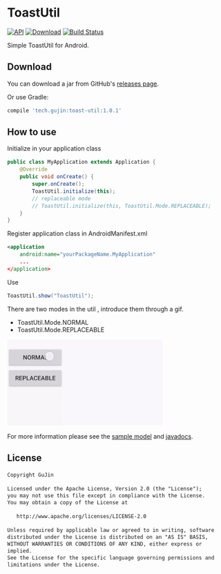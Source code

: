 # ToastUtil
[![API](https://img.shields.io/badge/API-4%2B-blue.svg)](https://developer.android.com/about/versions/android-1.6.html
)
[![Download](https://img.shields.io/badge/Download-1.0.1-green.svg)](https://bintray.com/gujin/maven/toast-util/_latestVersion)
[![Build Status](https://travis-ci.org/GuJin/ToastUtil.svg?branch=master)](https://travis-ci.org/GuJin/ToastUtil)

Simple ToastUtil for Android.

Download
--------
You can download a jar from GitHub's [releases page][3].

Or use Gradle:
```gradle
compile 'tech.gujin:toast-util:1.0.1'
```

How to use
--------
Initialize in your application class
```java
public class MyApplication extends Application {
    @Override
    public void onCreate() {
        super.onCreate();
        ToastUtil.initialize(this);
        // replaceable mode
        // ToastUtil.initialize(this, ToastUtil.Mode.REPLACEABLE);
    }
}
```
Register application class in AndroidManifest.xml
```xml
<application
    android:name="yourPackageName.MyApplication"
    ...
</application>      
```
Use
```java
ToastUtil.show("ToastUtil");
```
There are two modes in the util , introduce them through a gif.
- ToastUtil.Mode.NORMAL
- ToastUtil.Mode.REPLACEABLE

![](https://github.com/GuJin/ToastUtil/blob/master/screenshots/mode.gif)


For more information please see the [sample model][1] and [javadocs][2].

License
--------

    Copyright GuJin

    Licensed under the Apache License, Version 2.0 (the "License");
    you may not use this file except in compliance with the License.
    You may obtain a copy of the License at

       http://www.apache.org/licenses/LICENSE-2.0

    Unless required by applicable law or agreed to in writing, software
    distributed under the License is distributed on an "AS IS" BASIS,
    WITHOUT WARRANTIES OR CONDITIONS OF ANY KIND, either express or implied.
    See the License for the specific language governing permissions and
    limitations under the License.

[1]: https://github.com/GuJin/ToastUtil/tree/master/sample/src/main/java/tech/gujin/toast/sample
[2]: https://gujin.github.io/ToastUtil/javadocs/1.0.1/index.html
[3]: https://github.com/GuJin/ToastUtil/releases
